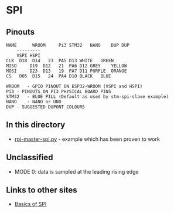 # SPI

## Pinouts

```
NAME	  WROOM		Pi3	STM32	NANO	DUP	DUP
	---------
	VSPI HSPI
CLK	 D18  D14	23	PA5	D13	WHITE	GREEN
MISO	 D19  D12	21	PA6	D12	GREY	YELLOW
MOSI	 D23  D13	19	PA7	D11	PURPLE	ORANGE
CS	 D05  D15	24	PA4	D10	BLACK	BLUE

WROOM	- GPIO PINOUT ON ESP32-WROOM (VSPI and HSPI)
Pi3	- PINOUTS ON PI3 PHYSICAL BOARD PINS
STM32	- BLUE PILL (Default as used by stm-spi-slave example)
NANO	- NANO or UNO
DUP	- SUGGESTED DUPONT COLOURS
```

## In this directory

* [rpi-master-spi.py](rpi-master-spi.py) - example which has been proven to work

## Unclassified

* MODE 0: data is sampled at the leading rising edge


## Links to other sites

* [Basics of SPI](https://www.electronicshub.org/basics-serial-peripheral-interface-spi/)
